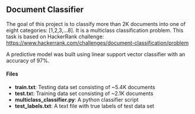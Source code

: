 ## Document Classifier

The goal of this project is to classify more than 2K documents into one of eight categories: [1,2,3,...8]. It is a multiclass classification problem. This task is based on HackerRank challenge:
https://www.hackerrank.com/challenges/document-classification/problem

A predictive model was built using linear support vector classifier with an accuracy of 97%. 

#### Files

- **train.txt**: Testing data set consisting of ~5.4K documents
- **test.tx**t: Training data set consisting of ~2.1K documents
- **multiclass_classifier.py**: A python classifier script
- **test_labels.txt**: A text file with true labels of test data set




